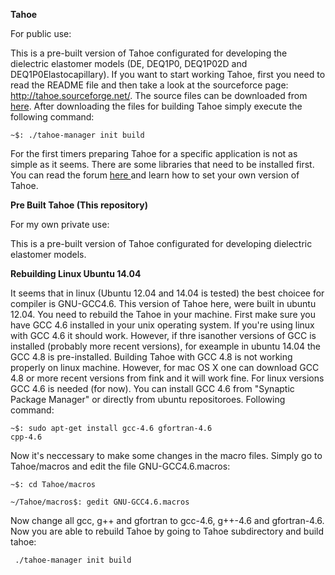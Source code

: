 
<B>Tahoe</B>

For public use:

This is a pre-built version of Tahoe configurated for developing the dielectric elastomer models (DE, DEQ1P0, DEQ1P02D and DEQ1P0Elastocapillary). If you want to start working Tahoe, first you need to read the README file and then take a look at the sourceforce page: <a href="http://tahoe.sourceforge.net/">http://tahoe.sourceforge.net/</a>. The source files can be downloaded from <a href="http://sourceforge.net/projects/tahoe/">here</a>. After downloading the files for building Tahoe simply execute the following command:

<code>~$: ./tahoe-manager init build</code>

For the first timers preparing Tahoe for a specific application is not as simple as it seems. There are some libraries that need to be installed first. You can read the forum <a href="http://tahoe.sourceforge.net/bb/"> here </a> and learn how to set your own version of Tahoe.

<B>Pre Built Tahoe (This repository)</B>

For my own private use:

This is a pre-built version of Tahoe  configurated for developing dielectric elastomer models.

<B>Rebuilding Linux Ubuntu 14.04</B>

It seems that in linux (Ubuntu 12.04 and 14.04 is tested) the best choicee for compiler is GNU-GCC4.6. This version of Tahoe here, were built in ubuntu 12.04. You need to rebuild the Tahoe in your machine. First make sure you have GCC 4.6 installed in your unix operating system. If you're using linux with GCC 4.6 it should work. However, if thre isanother versions of GCC is installed (probably more recent versions), for exeample in ubuntu 14.04 the GCC 4.8 is pre-installed. Building Tahoe with GCC 4.8 is not working properly on linux machine. However, for mac OS X one can download GCC 4.8 or more recent versions from fink and it will work fine. For linux versions GCC 4.6 is needed (for now). You can install GCC 4.6 from "Synaptic Package Manager" or directly from ubuntu repositoroes. Following command:

<code>~$: sudo apt-get install gcc-4.6 gfortran-4.6 cpp-4.6</code>

Now it's neccessary to make some changes in the macro files. Simply go to Tahoe/macros and edit the file GNU-GCC4.6.macros: 

<code>~$: cd Tahoe/macros</code>

<code>~/Tahoe/macros$: gedit GNU-GCC4.6.macros</code>

Now change all gcc, g++ and gfortran to gcc-4.6, g++-4.6 and gfortran-4.6. Now you are able to rebuild Tahoe by going to Tahoe subdirectory and build tahoe: 

<code> ./tahoe-manager init build</code>
